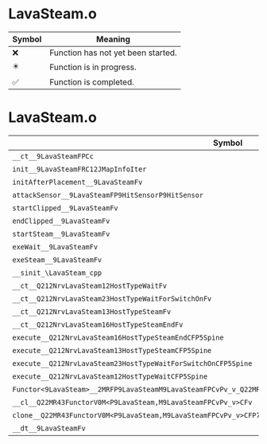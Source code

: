 # LavaSteam.o
| Symbol | Meaning 
| ------------- | ------------- 
| :x: | Function has not yet been started. 
| :eight_pointed_black_star: | Function is in progress. 
| :white_check_mark: | Function is completed. 


# LavaSteam.o
| Symbol | Decompiled? |
| ------------- | ------------- |
| `__ct__9LavaSteamFPCc` | :x: |
| `init__9LavaSteamFRC12JMapInfoIter` | :x: |
| `initAfterPlacement__9LavaSteamFv` | :x: |
| `attackSensor__9LavaSteamFP9HitSensorP9HitSensor` | :x: |
| `startClipped__9LavaSteamFv` | :x: |
| `endClipped__9LavaSteamFv` | :x: |
| `startSteam__9LavaSteamFv` | :x: |
| `exeWait__9LavaSteamFv` | :x: |
| `exeSteam__9LavaSteamFv` | :x: |
| `__sinit_\LavaSteam_cpp` | :x: |
| `__ct__Q212NrvLavaSteam12HostTypeWaitFv` | :x: |
| `__ct__Q212NrvLavaSteam23HostTypeWaitForSwitchOnFv` | :x: |
| `__ct__Q212NrvLavaSteam13HostTypeSteamFv` | :x: |
| `__ct__Q212NrvLavaSteam16HostTypeSteamEndFv` | :x: |
| `execute__Q212NrvLavaSteam16HostTypeSteamEndCFP5Spine` | :x: |
| `execute__Q212NrvLavaSteam13HostTypeSteamCFP5Spine` | :x: |
| `execute__Q212NrvLavaSteam23HostTypeWaitForSwitchOnCFP5Spine` | :x: |
| `execute__Q212NrvLavaSteam12HostTypeWaitCFP5Spine` | :x: |
| `Functor<9LavaSteam>__2MRFP9LavaSteamM9LavaSteamFPCvPv_v_Q22MR43FunctorV0M<P9LavaSteam,M9LavaSteamFPCvPv_v>` | :x: |
| `__cl__Q22MR43FunctorV0M<P9LavaSteam,M9LavaSteamFPCvPv_v>CFv` | :x: |
| `clone__Q22MR43FunctorV0M<P9LavaSteam,M9LavaSteamFPCvPv_v>CFP7JKRHeap` | :x: |
| `__dt__9LavaSteamFv` | :x: |
